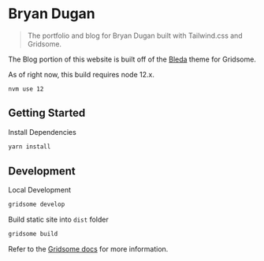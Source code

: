 # Bryan Dugan

> The portfolio and blog for Bryan Dugan built with Tailwind.css and Gridsome.

The Blog portion of this website is built off of the [Bleda](https://github.com/cossssmin/gridsome-starter-bleda) theme for Gridsome.

As of right now, this build requires node 12.x.
```
nvm use 12
```

## Getting Started

Install Dependencies
```bash
yarn install
```

## Development

Local Development
```bash
gridsome develop
```

Build static site into `dist` folder
```bash
gridsome build
```

Refer to the [Gridsome docs](https://gridsome.org/docs) for more information.

